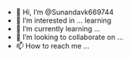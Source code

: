 - 👋 Hi, I’m @Sunandavk669744
- 👀 I’m interested in ... learning
- 🌱 I’m currently learning ...
- 💞️ I’m looking to collaborate on ...
- 📫 How to reach me ...

<!---
Sunandavk669744/Sunandavk669744 is a ✨ special ✨ repository because its `README.md` (this file) appears on your GitHub profile.
You can click the Preview link to take a look at your changes.
--->

